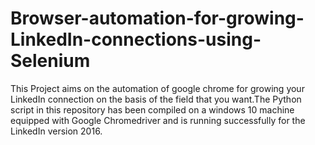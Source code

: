 # Browser-automation-for-growing-LinkedIn-connections-using-Selenium
This Project aims on the automation of google chrome for growing your LinkedIn connection on the basis of the field that you want.The Python script in this repository has been compiled on a windows 10 machine equipped with Google Chromedriver and is running successfully for the LinkedIn version 2016.

